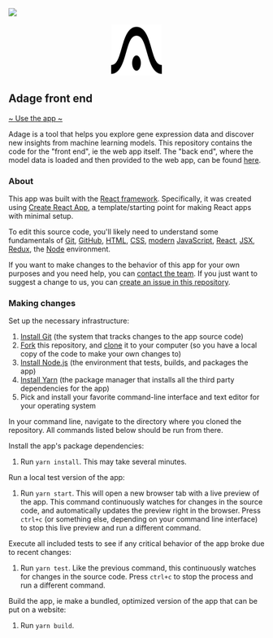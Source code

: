 ![](https://github.com/greenelab/adage-frontend/workflows/ci/badge.svg)

<p align="center">
  <img width="100" height="100" src="https://raw.githubusercontent.com/greenelab/adage-frontend/master/src/images/logo.svg?sanitize=true">
</p>

## Adage front end

[~ Use the app ~](https://adage.greenelab.com)

Adage is a tool that helps you explore gene expression data and discover new insights from machine learning models.
This repository contains the code for the "front end", ie the web app itself.
The "back end", where the model data is loaded and then provided to the web app, can be found [here](https://github.com/greenelab/py3-adage-backend).



### About

This app was built with the [React framework](https://reactjs.org/).
Specifically, it was created using [Create React App](https://github.com/facebook/create-react-app), a template/starting point for making React apps with minimal setup.

To edit this source code, you'll likely need to understand some fundamentals of [Git](https://git-scm.com/), [GitHub](https://github.com/), [HTML](https://developer.mozilla.org/en-US/docs/Web/HTML), [CSS](https://developer.mozilla.org/en-US/docs/Web/CSS), [modern](https://www.modernjs.com/) [JavaScript](https://developer.mozilla.org/en-US/docs/Web/JavaScript), [React](https://reactjs.org/), [JSX](https://reactjs.org/docs/introducing-jsx.html), [Redux](https://redux.js.org/), the [Node](https://nodejs.org/en/) environment.

If you want to make changes to the behavior of this app for your own purposes and you need help, you can [contact the team](mailto:team@greenelab.com). If you just want to suggest a change to us, you can [create an issue in this repository](https://github.com/greenelab/adage-frontend/issues).



### Making changes

Set up the necessary infrastructure:

1) [Install Git](https://git-scm.com/) (the system that tracks changes to the app source code)
2) [Fork](https://help.github.com/en/github/getting-started-with-github/fork-a-repo) this repository, and [clone](https://help.github.com/en/github/creating-cloning-and-archiving-repositories/cloning-a-repository) it to your computer (so you have a local copy of the code to make your own changes to)
3) [Install Node.js](https://nodejs.org/en/download/) (the environment that tests, builds, and packages the app)
4) [Install Yarn](https://classic.yarnpkg.com/en/docs/install/) (the package manager that installs all the third party dependencies for the app)
5) Pick and install your favorite command-line interface and text editor for your operating system

In your command line, navigate to the directory where you cloned the repository.
All commands listed below should be run from there.

Install the app's package dependencies:

1) Run `yarn install`.
This may take several minutes.

Run a local test version of the app:

1) Run `yarn start`.
This will open a new browser tab with a live preview of the app.
This command continuously watches for changes in the source code, and automatically updates the preview right in the browser.
Press `ctrl+c` (or something else, depending on your command line interface) to stop this live preview and run a different command.

Execute all included tests to see if any critical behavior of the app broke due to recent changes:

1) Run `yarn test`.
Like the previous command, this continuously watches for changes in the source code.
Press `ctrl+c` to stop the process and run a different command.

Build the app, ie make a bundled, optimized version of the app that can be put on a website:

1) Run `yarn build`.

